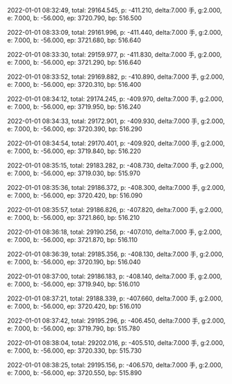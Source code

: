 2022-01-01 08:32:49, total: 29164.545, p: -411.210, delta:7.000 手, g:2.000, e: 7.000, b: -56.000, ep: 3720.790, bp: 516.500

2022-01-01 08:33:09, total: 29161.996, p: -411.440, delta:7.000 手, g:2.000, e: 7.000, b: -56.000, ep: 3721.680, bp: 516.640

2022-01-01 08:33:30, total: 29159.977, p: -411.830, delta:7.000 手, g:2.000, e: 7.000, b: -56.000, ep: 3721.290, bp: 516.640

2022-01-01 08:33:52, total: 29169.882, p: -410.890, delta:7.000 手, g:2.000, e: 7.000, b: -56.000, ep: 3720.310, bp: 516.400

2022-01-01 08:34:12, total: 29174.245, p: -409.970, delta:7.000 手, g:2.000, e: 7.000, b: -56.000, ep: 3719.950, bp: 516.240

2022-01-01 08:34:33, total: 29172.901, p: -409.930, delta:7.000 手, g:2.000, e: 7.000, b: -56.000, ep: 3720.390, bp: 516.290

2022-01-01 08:34:54, total: 29170.401, p: -409.920, delta:7.000 手, g:2.000, e: 7.000, b: -56.000, ep: 3719.840, bp: 516.220

2022-01-01 08:35:15, total: 29183.282, p: -408.730, delta:7.000 手, g:2.000, e: 7.000, b: -56.000, ep: 3719.030, bp: 515.970

2022-01-01 08:35:36, total: 29186.372, p: -408.300, delta:7.000 手, g:2.000, e: 7.000, b: -56.000, ep: 3720.420, bp: 516.090

2022-01-01 08:35:57, total: 29186.826, p: -407.820, delta:7.000 手, g:2.000, e: 7.000, b: -56.000, ep: 3721.860, bp: 516.210

2022-01-01 08:36:18, total: 29190.256, p: -407.010, delta:7.000 手, g:2.000, e: 7.000, b: -56.000, ep: 3721.870, bp: 516.110

2022-01-01 08:36:39, total: 29185.356, p: -408.130, delta:7.000 手, g:2.000, e: 7.000, b: -56.000, ep: 3720.190, bp: 516.040

2022-01-01 08:37:00, total: 29186.183, p: -408.140, delta:7.000 手, g:2.000, e: 7.000, b: -56.000, ep: 3719.940, bp: 516.010

2022-01-01 08:37:21, total: 29188.339, p: -407.660, delta:7.000 手, g:2.000, e: 7.000, b: -56.000, ep: 3720.420, bp: 516.010

2022-01-01 08:37:42, total: 29195.296, p: -406.450, delta:7.000 手, g:2.000, e: 7.000, b: -56.000, ep: 3719.790, bp: 515.780

2022-01-01 08:38:04, total: 29202.016, p: -405.510, delta:7.000 手, g:2.000, e: 7.000, b: -56.000, ep: 3720.330, bp: 515.730

2022-01-01 08:38:25, total: 29195.156, p: -406.570, delta:7.000 手, g:2.000, e: 7.000, b: -56.000, ep: 3720.550, bp: 515.890